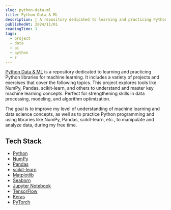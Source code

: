 ```yaml
---
slug: python-data-ml
title: Python Data & ML
description: 🧠 A repository dedicated to learning and practicing Python libraries for machine learning. 
publishedAt: 2024/11/01
readingTime: 1
tags:
  - project
  - data
  - ai
  - python
  - r
---
```


[Python Data & ML](https://github.com/ArthurDanjou/Python-Data-Machine-Learning) is a repository dedicated to learning and practicing Python libraries for machine learning. It includes a variety of projects and exercises that cover the following topics.
This project explores tools like NumPy, Pandas, scikit-learn, and others to understand and master key machine learning concepts. Perfect for strengthening skills in data processing, modeling, and algorithm optimization. 

The goal is to improve my level of understanding of machine learning and data science concepts, as well as to practice Python programming and using libraries like NumPy, Pandas, scikit-learn, etc., to manipulate and analyze data, during my free time.

## Tech Stack

- [Python](https://www.python.org/)
- [NumPy](https://numpy.org/)
- [Pandas](https://pandas.pydata.org/)
- [scikit-learn](https://scikit-learn.org/stable/)
- [Matplotlib](https://matplotlib.org/)
- [Seaborn](https://seaborn.pydata.org/)
- [Jupyter Notebook](https://jupyter.org/)
- [TensorFlow](https://www.tensorflow.org/)
- [Keras](https://keras.io/)
- [PyTorch](https://pytorch.org/)

